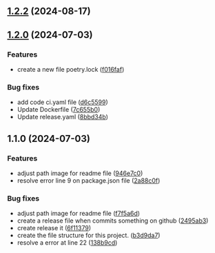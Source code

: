 

## [1.2.2](https://github.com/tph-kds/vqa-llm/compare/v1.2.1...v1.2.2) (2024-08-17)

## [1.2.0](https://github.com/tph-kds/vqa-llm/compare/1.1.0...1.2.0) (2024-07-03)


### Features

* create a new file poetry.lock ([f016faf](https://github.com/tph-kds/vqa-llm/commit/f016faf9b6a35559e8f06512420af08052cb7f5b))


### Bug fixes

* add code ci.yaml file ([d6c5599](https://github.com/tph-kds/vqa-llm/commit/d6c55994175e0c78a76df27b457822fdf700c079))
* Update Dockerfile ([7c655b0](https://github.com/tph-kds/vqa-llm/commit/7c655b07166fef836394d7adafda2637c8337042))
* Update release.yaml ([8bbd34b](https://github.com/tph-kds/vqa-llm/commit/8bbd34b5250da900c6ebe8c3a871a2f535682fbe))

## 1.1.0 (2024-07-03)


### Features

* adjust path image for readme file ([946e7c0](https://github.com/tph-kds/vqa-llm/commit/946e7c0fa63aeda25bfd73eeb4eb663fbd0c3def))
* resolve error line 9 on package.json file ([2a88c0f](https://github.com/tph-kds/vqa-llm/commit/2a88c0fbfabefc951a801ed2f342fe7dee08a9a3))


### Bug fixes

* adjust path image for readme file ([f7f5a6d](https://github.com/tph-kds/vqa-llm/commit/f7f5a6d42c8d29e9e0e30d2d2d9ba9e7fae779fd))
* create a release file when commits something on github ([2495ab3](https://github.com/tph-kds/vqa-llm/commit/2495ab3545fb450dbc191d7c9d2198764a4a47bb))
* create release it ([6f11379](https://github.com/tph-kds/vqa-llm/commit/6f11379864d8aa75ffd06490460be2a9ee1d4895))
* create the file structure for this project. ([b3d9da7](https://github.com/tph-kds/vqa-llm/commit/b3d9da7a7caf1ebb80db1f4fba23d10411c4b28b))
* resolve a error at line 22 ([138b9cd](https://github.com/tph-kds/vqa-llm/commit/138b9cd585026b024ce840bbfb537a82924d8edf))
